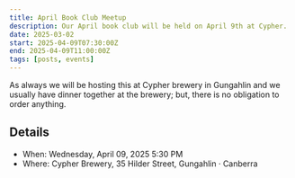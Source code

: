 ```yaml
---
title: April Book Club Meetup
description: Our April book club will be held on April 9th at Cypher.
date: 2025-03-02
start: 2025-04-09T07:30:00Z
end: 2025-04-09T11:00:00Z
tags: [posts, events]
---
```



As always we will be hosting this at Cypher brewery in Gungahlin and we usually have dinner together at the brewery; but, there is no obligation to order anything.

## Details

- When: Wednesday, April 09, 2025 5:30 PM 
- Where: Cypher Brewery, 35 Hilder Street, Gungahlin · Canberra
